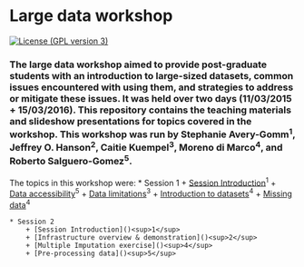 Large data workshop 
===================

[![License (GPL version 3)](https://img.shields.io/badge/license-GNU%20GPL%20version%203-brightgreen.svg?style=flat-square)](http://opensource.org/licenses/GPL-3.0)

### The large data workshop aimed to provide post-graduate students with an introduction to large-sized datasets, common  issues encountered with using them, and strategies to address or mitigate these issues. It was held over two days (11/03/2015 + 15/03/2016). This repository contains the teaching materials and slideshow presentations for topics covered in the workshop. This workshop was run by Stephanie Avery-Gomm<sup>1</sup>, Jeffrey O. Hanson<sup>2</sup>, Caitie Kuempel<sup>3</sup>, Moreno di Marco<sup>4</sup>, and Roberto Salguero-Gomez<sup>5</sup>.

The topics in this workshop were:
	* Session 1
		+ [Session Introduction]()<sup>1</sup>
		+ [Data accessibility]()<sup>5</sup>
		+ [Data limitations]()<sup>3</sup>
		+ [Introduction to datasets]()<sup>4</sup>
		+ [Missing data]()<sup>4</sup>
	
	* Session 2
		+ [Session Introduction]()<sup>1</sup>
		+ [Infrastructure overview & demonstration]()<sup>2</sup>
		+ [Multiple Imputation exercise]()<sup>4</sup>
		+ [Pre-processing data]()<sup>5</sup>


